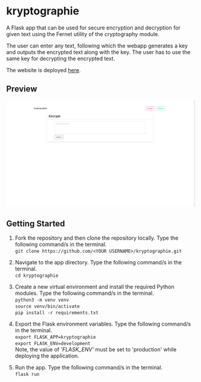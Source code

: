 # kryptographie

A Flask app that can be used for secure encryption and decryption for given text using the Fernet utility of the cryptography module.

The user can enter any text, following which the webapp generates a key and outputs the encrypted text along with the key. The user has to use the same key for decrypting the encrypted text.

The website is deployed [here](http://kryptographie.pythonanywhere.com/).

## Preview

![preview](preview/preview.gif)

## Getting Started

1. Fork the repository and then clone the repository locally. Type the following command/s in the terminal. \
   `git clone https://github.com/<YOUR USERNAME>/kryptographie.git`

2. Navigate to the app directory. Type the following command/s in the terminal. \
   `cd kryptographie`

3. Create a new virtual environment and install the required Python modules. Type the following command/s in the terminal. \
   `python3 -m venv venv` \
   `source venv/bin/activate` \
   `pip install -r requirements.txt`

4. Export the Flask environment variables. Type the following command/s in the terminal. \
   `export FLASK_APP=kryptographie` \
   `export FLASK_ENV=development` \
   Note, the value of _'FLASK_ENV'_ must be set to 'production' while deploying the application.
5. Run the app. Type the following command/s in the terminal. \
   `flask run`
